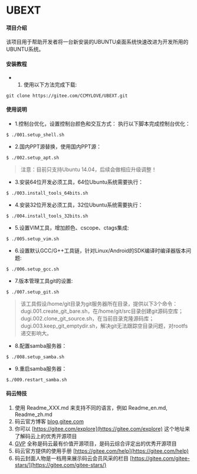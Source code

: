 # UBEXT

#### 项目介绍
该项目用于帮助开发者将一台新安装的UBUNTU桌面系统快速改进为开发所用的UBUNTU系统。

#### 安装教程

- 1. 使用以下方法完成下载:
```
git clone https://gitee.com/CCMYLOVE/UBEXT.git
```
#### 使用说明

- 1.控制台优化，设置控制台颜色和交互方式：
执行以下脚本完成控制台优化：
```
$ ./001.setup_shell.sh
```
- 2.国内PPT源替换，使用国内PPT源：
```
$ ./002.setup_apt.sh
```
> 注意：目前只支持Ubuntu 14.04，后续会做相应升级调整！
- 3.安装64位开发必须工具，64位Ubuntu系统需要执行：
```
$ ./003.install_tools_64bits.sh
```
- 4.安装32位开发必须工具，32位Ubuntu系统需要执行：
```
$ ./004.install_tools_32bits.sh
```
- 5.设置VIM工具，增加颜色、cscope、ctags集成:
```
$ ./005.setup_vim.sh
```
- 6.设置默认GCC/G++工具链，针对Linux/Android的SDK编译时编译器版本问题:
```
$ ./006.setup_gcc.sh
```
- 7.版本管理工具git的设置:

```
$ ./007.setup_git.sh

```
> 该工具假设/home/git目录为git服务器所在目录，提供以下3个命令：
> dugi.001.create_git_bare.sh，在/home/git/src目录创建git源码空库；
> dugi.002.clone_git_source.sh，在当前目录克隆源码库；
> dugi.003.keep_git_emptydir.sh，解决git无法跟踪空目录问题，对rootfs递交影响大。
- 8.配置samba服务器：
```
$ ./008.setup_samba.sh
```
- 9.重启samba服务器：
```
$./009.restart_samba.sh
```

#### 码云特技

1. 使用 Readme\_XXX.md 来支持不同的语言，例如 Readme\_en.md, Readme\_zh.md
2. 码云官方博客 [blog.gitee.com](https://blog.gitee.com)
3. 你可以 [https://gitee.com/explore](https://gitee.com/explore) 这个地址来了解码云上的优秀开源项目
4. [GVP](https://gitee.com/gvp) 全称是码云最有价值开源项目，是码云综合评定出的优秀开源项目
5. 码云官方提供的使用手册 [https://gitee.com/help](https://gitee.com/help)
6. 码云封面人物是一档用来展示码云会员风采的栏目 [https://gitee.com/gitee-stars/](https://gitee.com/gitee-stars/)
